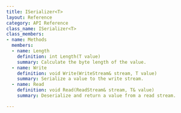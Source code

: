 ```yaml
---
title: ISerializer<T>
layout: Reference
category: API Reference
class_name: ISerializer<T>
class_members:
- name: Methods
  members:
  - name: Length
    definition: int Length(T value)
    summary: Calculate the byte length of the value.
  - name: Write
    definition: void Write(WriteStream& stream, T value)
    summary: Serialize a value to the write stream.
  - name: Read
    definition: void Read(ReadStream& stream, T& value)
    summary: Deserialize and return a value from a read stream.

---
```

